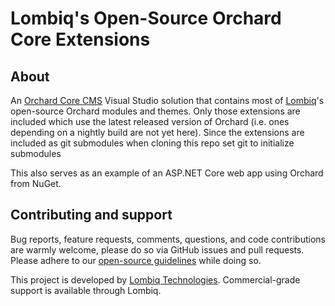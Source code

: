 # Lombiq's Open-Source Orchard Core Extensions



## About

An [Orchard Core CMS](https://www.orchardcore.net/) Visual Studio solution that contains most of [Lombiq](https://lombiq.com)'s open-source Orchard modules and themes. Only those extensions are included which use the latest released version of Orchard (i.e. ones depending on a nightly build are not yet here). Since the extensions are included as git submodules when cloning this repo set git to initialize submodules

This also serves as an example of an ASP.NET Core web app using Orchard from NuGet.


## Contributing and support

Bug reports, feature requests, comments, questions, and code contributions are warmly welcome, please do so via GitHub issues and pull requests. Please adhere to our [open-source guidelines](https://lombiq.com/open-source) while doing so.

This project is developed by [Lombiq Technologies](https://lombiq.com/). Commercial-grade support is available through Lombiq.